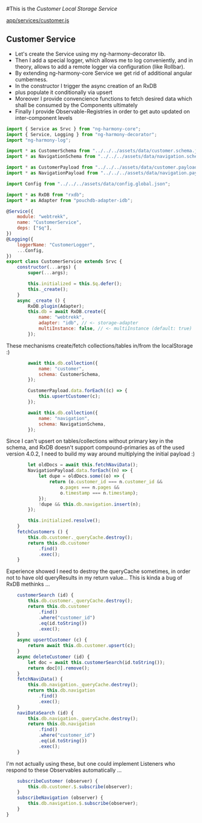 #This is the _Customer Local Storage Service_

[app/services/customer.js](#Customer-Service "save:")

## Customer Service

* Let's create the Service using my ng-harmony-decorator lib.
* Then I add a special logger, which allows me to log conveniently,
and in theory, allows to add a remote logger via configuration (like Rollbar).
* By extending ng-harmony-core Service we get rid of additional angular cumberness.
* In the constructor I trigger the async creation of an RxDB
* plus populate it conditionally via upsert
* Moreover I provide convencience functions to fetch desired data which shall be consumed by the Components ultimately
* Finally I provide Observable-Registries in order to get auto updated on inter-component levels

```js
import { Service as Srvc } from "ng-harmony-core";
import { Service, Logging } from "ng-harmony-decorator";
import "ng-harmony-log";

import * as CustomerSchema from "../../../assets/data/customer.schema.json";
import * as NavigationSchema from "../../../assets/data/navigation.schema.json";

import * as CustomerPayload from "../../../assets/data/customer.payload.json";
import * as NavigationPayload from "../../../assets/data/navigation.payload.json";

import Config from "../../../assets/data/config.global.json";

import * as RxDB from "rxdb";
import * as Adapter from "pouchdb-adapter-idb";

@Service({
	module: "webtrekk",
	name: "CustomerService",
	deps: ["$q"],
})
@Logging({
	loggerName: "CustomerLogger",
	...Config,
})
export class CustomerService extends Srvc {
	constructor(...args) {
		super(...args);

		this.initialized = this.$q.defer();
		this._create();
	}
	async _create () {
		RxDB.plugin(Adapter);
		this.db = await RxDB.create({
			name: "webtrekk",
			adapter: "idb", // <- storage-adapter
			multiInstance: false, // <- multiInstance (default: true)
		});
```

These mechanisms create/fetch collections/tables in/from the localStorage :)

```js
		await this.db.collection({
			name: "customer",
			schema: CustomerSchema,
		});

		CustomerPayload.data.forEach((c) => {
			this.upsertCustomer(c);
		});

		await this.db.collection({
			name: "navigation",
			schema: NavigationSchema,
		});
```

Since I can't upsert on tables/collections without primary key in the schema,
and RxDB doesn't support compound-primaries as of the used version 4.0.2,
I need to build my way around multiplying the initial payload :)

```js
		let oldDocs = await this.fetchNaviData();
		NavigationPayload.data.forEach((n) => {
			let dupe = oldDocs.some((o) => {
				return (o.customer_id === n.customer_id &&
					o.pages === n.pages &&
					o.timestamp === n.timestamp);
			});
			!dupe && this.db.navigation.insert(n);
		});

		this.initialized.resolve();
	}
	fetchCustomers () {
		this.db.customer._queryCache.destroy();
		return this.db.customer
			.find()
			.exec();
	}
```

Experience showed I need to destroy the queryCache sometimes, in order not
to have old queryResults in my return value...
This is kinda a bug of RxDB methinks ...

```js
	customerSearch (id) {
		this.db.customer._queryCache.destroy();
		return this.db.customer
			.find()
			.where("customer_id")
			.eq(id.toString())
			.exec();
	}
	async upsertCustomer (c) {
		return await this.db.customer.upsert(c);
	}
	async deleteCustomer (id) {
		let doc = await this.customerSearch(id.toString());
		return doc[0].remove();
	}
	fetchNaviData() {
		this.db.navigation._queryCache.destroy();
		return this.db.navigation
			.find()
			.exec();
	}
	naviDataSearch (id) {
		this.db.navigation._queryCache.destroy();
		return this.db.navigation
			.find()
			.where("customer_id")
			.eq(id.toString())
			.exec();
	}
```

I'm not actually using these, but one could implement Listeners who respond
to these Observables automatically ...

```js
	subscribeCustomer (observer) {
		this.db.customer.$.subscribe(observer);
	}
	subscribeNavigation (observer) {
		this.db.navigation.$.subscribe(observer);
	}
}
```
